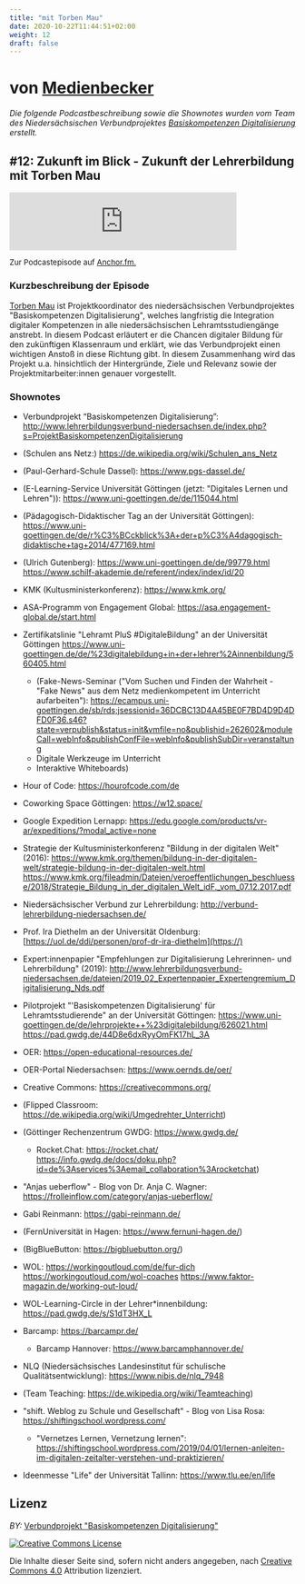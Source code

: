 ```yaml
---
title: "mit Torben Mau"
date: 2020-10-22T11:44:51+02:00
weight: 12
draft: false
---
```



# von [Medienbecker](https://anchor.fm/sebastian-becker/)

*Die folgende Podcastbeschreibung sowie die Shownotes wurden vom Team des Niedersächsischen Verbundprojektes [Basiskompetenzen Digitalisierung](http://www.lehrerbildungsverbund-niedersachsen.de/index.php?s=ProjektBasiskompetenzenDigitalisierung) erstellt.*


## #12: Zukunft im Blick - Zukunft der Lehrerbildung mit Torben Mau


<iframe src="https://anchor.fm/sebastian-becker/embed/episodes/Zukunft-im-Blick---Zukunft-der-Lehrerbildung-mit-Torben-Mau-ecjnfb/a-a1t6tg4" height="102px" width="400px" frameborder="0" scrolling="no"></iframe>
<p style="font-size:10pt;">
Zur Podcastepisode auf  <a href='https://anchor.fm/sebastian-becker/episodes/12-Zukunft-im-Blick---Zukunft-der-Lehrerbildung-mit-Torben-Mau-ecjnfb/a-a1t6tg4'>Anchor.fm.</a>
</p>


### Kurzbeschreibung der Episode
[Torben Mau](https://twitter.com/TorbenMau) ist Projektkoordinator des niedersächsischen Verbundprojektes "Basiskompetenzen Digitalisierung", welches langfristig die Integration digitaler Kompetenzen in alle niedersächsischen Lehramtsstudiengänge anstrebt. In diesem Podcast erläutert er die Chancen digitaler Bildung für den zukünftigen Klassenraum und erklärt, wie das Verbundprojekt einen wichtigen Anstoß in diese Richtung gibt. In diesem Zusammenhang wird das Projekt u.a. hinsichtlich der Hintergründe, Ziele und Relevanz sowie der Projektmitarbeiter:innen genauer vorgestellt.


### Shownotes

*  Verbundprojekt “Basiskompetenzen Digitalisierung”: http://www.lehrerbildungsverbund-niedersachsen.de/index.php?s=ProjektBasiskompetenzenDigitalisierung

*  (Schulen ans Netz:)
https://de.wikipedia.org/wiki/Schulen_ans_Netz
*  (Paul-Gerhard-Schule Dassel): https://www.pgs-dassel.de/
*  (E-Learning-Service Universität Göttingen (jetzt: "Digitales Lernen und Lehren")): https://www.uni-goettingen.de/de/115044.html
*  (Pädagogisch-Didaktischer Tag an der Universität Göttingen): https://www.uni-goettingen.de/de/r%C3%BCckblick%3A+der+p%C3%A4dagogisch-didaktische+tag+2014/477169.html
*  (Ulrich Gutenberg):
https://www.uni-goettingen.de/de/99779.html
https://www.schilf-akademie.de/referent/index/index/id/20

* KMK (Kultusministerkonferenz): https://www.kmk.org/
* ASA-Programm von Engagement Global: https://asa.engagement-global.de/start.html
* Zertifikatslinie "Lehramt PluS #DigitaleBildung" an der Universität Göttingen
https://www.uni-goettingen.de/de/%23digitalebildung+in+der+lehrer%2Ainnenbildung/560405.html
     - (Fake-News-Seminar ("Vom Suchen und Finden der Wahrheit - "Fake News" aus dem Netz medienkompetent im Unterricht aufarbeiten"): https://ecampus.uni-goettingen.de/sb/rds;jsessionid=36DCBC13D4A45BE0F7BD4D9D4DFD0F36.s46?state=verpublish&status=init&vmfile=no&publishid=262602&moduleCall=webInfo&publishConfFile=webInfo&publishSubDir=veranstaltung
     - Digitale Werkzeuge im Unterricht
     - Interaktive Whiteboards)

* Hour of Code:  https://hourofcode.com/de
* Coworking Space Göttingen: https://w12.space/
* Google Expedition Lernapp: https://edu.google.com/products/vr-ar/expeditions/?modal_active=none
* Strategie der Kultusministerkonferenz "Bildung in der digitalen Welt" (2016):
https://www.kmk.org/themen/bildung-in-der-digitalen-welt/strategie-bildung-in-der-digitalen-welt.html
https://www.kmk.org/fileadmin/Dateien/veroeffentlichungen_beschluesse/2018/Strategie_Bildung_in_der_digitalen_Welt_idF._vom_07.12.2017.pdf

* Niedersächsischer Verbund zur Lehrerbildung: http://verbund-lehrerbildung-niedersachsen.de/
* Prof. Ira Diethelm an der Universität Oldenburg: [https://uol.de/ddi/personen/prof-dr-ira-diethelm](https://)
* Expert:innenpapier "Empfehlungen zur Digitalisierung Lehrerinnen- und Lehrerbildung" (2019): http://www.lehrerbildungsverbund-niedersachsen.de/dateien/2019_02_Expertenpapier_Expertengremium_Digitalisierung_Nds.pdf
* Pilotprojekt "'Basiskompetenzen Digitalisierung' für Lehramtsstudierende" an der Universität Göttingen:
https://www.uni-goettingen.de/de/lehrprojekte++%23digitalebildung/626021.html
https://pad.gwdg.de/44D8e6dxRyyOmFK17hL_3A

- OER: https://open-educational-resources.de/

* OER-Portal Niedersachsen: https://www.oernds.de/oer/
* Creative Commons: https://creativecommons.org/
* (Flipped Classroom: https://de.wikipedia.org/wiki/Umgedrehter_Unterricht)
* (Göttinger Rechenzentrum GWDG: https://www.gwdg.de/
    - Rocket.Chat:
https://rocket.chat/
https://info.gwdg.de/docs/doku.php?id=de%3Aservices%3Aemail_collaboration%3Arocketchat)

* "Anjas ueberflow" - Blog von Dr. Anja C. Wagner: https://frolleinflow.com/category/anjas-ueberflow/
* Gabi Reinmann: https://gabi-reinmann.de/
* (FernUniversität in Hagen: https://www.fernuni-hagen.de/)
* (BigBlueButton: https://bigbluebutton.org/)
* WOL:
https://workingoutloud.com/de/fur-dich
https://workingoutloud.com/wol-coaches
https://www.faktor-magazin.de/working-out-loud/

* WOL-Learning-Circle in der Lehrer*innenbildung: https://pad.gwdg.de/s/S1dT3HX_L
* Barcamp: https://barcampr.de/
    * Barcamp Hannover: https://www.barcamphannover.de/
* NLQ (Niedersächsisches Landesinstitut für schulische Qualitätsentwicklung): https://www.nibis.de/nlq_7948
* (Team Teaching: https://de.wikipedia.org/wiki/Teamteaching)
* "shift. Weblog zu Schule und Gesellschaft" - Blog von Lisa Rosa: https://shiftingschool.wordpress.com/
    * "Vernetzes Lernen, Vernetzung lernen": https://shiftingschool.wordpress.com/2019/04/01/lernen-anleiten-im-digitalen-zeitalter-verstehen-und-praktizieren/
* Ideenmesse "Life" der Universität Tallinn: https://www.tlu.ee/en/life


## Lizenz
*BY:* [Verbundprojekt "Basiskompetenzen Digitalisierung"](http://www.lehrerbildungsverbund-niedersachsen.de/index.php?s=ProjektBasiskompetenzenDigitalisierung)


<a rel="license" href="http://creativecommons.org/licenses/by/4.0/"><img alt="Creative Commons License" style="border-width:0" src="https://i.creativecommons.org/l/by/4.0/88x31.png" /></a><br/><p>Die Inhalte dieser Seite sind, sofern nicht anders angegeben, nach <a rel="license" href="http://creativecommons.org/licenses/by/4.0/">Creative Commons 4.0</a> Attribution lizenziert.</p>
